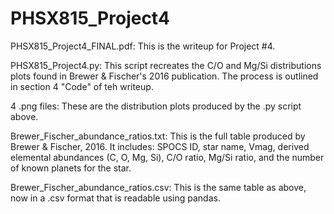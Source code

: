 # PHSX815_Project4
PHSX815_Project4_FINAL.pdf: This is the writeup for Project #4. 

PHSX815_Project4.py: This script recreates the C/O and Mg/Si distributions plots found in Brewer & Fischer's 2016 publication. The process is outlined in section 4 "Code" of teh writeup.

4 .png files: These are the distribution plots produced by the .py script above. 

Brewer_Fischer_abundance_ratios.txt: This is the full table produced by Brewer & Fischer, 2016. It includes: SPOCS ID, star name, Vmag, derived elemental abundances (C, O, Mg, Si), C/O ratio, Mg/Si ratio, and the number of known planets for the star.

Brewer_Fischer_abundance_ratios.csv: This is the same table as above, now in a .csv format that is readable using pandas.
